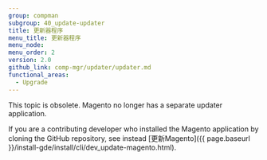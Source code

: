 ```yaml
---
group: compman
subgroup: 40_update-updater
title: 更新器程序
menu_title: 更新器程序
menu_node:
menu_order: 2
version: 2.0
github_link: comp-mgr/updater/updater.md
functional_areas:
  - Upgrade
---
```


This topic is obsolete. Magento no longer has a separate updater application.

If you are a contributing developer who installed the Magento application by cloning the GitHub repository, see instead [更新Magento]({{ page.baseurl }}/install-gde/install/cli/dev_update-magento.html).
